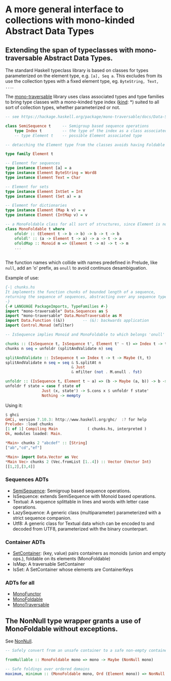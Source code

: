 # A more general interface to collections with mono-kinded Abstract Data Types

## Extending the span of typeclasses with mono-traversable Abstract Data Types.

The standard Haskell typeclass library is based on classes for types parameterized on the element type, e.g. `[a], Seq a`. This excludes from its use the collection types with a fixed element type, eg. `ByteString, Text, ...`.


The [mono-traversable](https://hackage.haskell.org/package/mono-traversable) library uses class associated types and type families to bring type classes with a mono-kinded type index ([kind](https://wiki.haskell.org/Kind): *) suited to all sort of collection types, whether parameterized or not.

```haskell
-- see https://hackage.haskell.org/package/mono-traversable/docs/Data-Sequences.html#t:SemiSequence

class SemiSequence t     -- Semigroup based sequence operations
    type Index t         -- the type of the index as a class associated one
    -- type Element t    -- possible Element associated type

-- detacching the Element type from the classes avoids having Foldable as a derived class dependent on the structure

type family Element t

-- Element for sequences
type instance Element [a] = a
type instance Element ByteString = Word8
type instance Element Text = Char

-- Element for sets
type instance Element IntSet = Int
type instance Element (Set a) = a

-- Element for dictionaries
type instance Element (Map k v) = v
type instance Element (IntMap v) = v

-- a MonoFoldable class for all sort of structures, since Element is not class dependent
class MonoFoldable t where
    ofoldr :: (Element t -> b -> b) -> b -> t -> b 
    ofoldl' :: (a -> Element t -> a) -> a -> t -> a
    ofoldMap :: Monoid m => (Element t -> m) -> t -> m
    ...
    
```

The function names which collide with names predefined in Prelude, like `null`, add an 'o' prefix, as `onull` to avoid continuos desambiguation.

Example of use:

```haskell
{-| chunks.hs 
It implements the function chunks of bounded length of a sequence,
returning the sequence of sequences, abstracting over any sequence type
-}
{-# LANGUAGE PackageImports, TypeFamilies #-}
import "mono-traversable" Data.Sequences as S
import "mono-traversable" Data.MonoTraversable as M
import Data.Function ((&))        -- (&): backwards application
import Control.Monad (mfilter)

-- IsSequence implies Monoid and MonoFoldable to which belongs 'onull'

chunks :: (IsSequence t, IsSequence t', Element t' ~ t) => Index t -> t -> t'
chunks n seq = unfoldr (splitAndValidate n) seq

splitAndValidate :: IsSequence t => Index t -> t -> Maybe (t, t)
splitAndValidate n seq = seq & S.splitAt n 
                             & Just
                             & mfilter (not . M.onull . fst)

unfoldr :: (IsSequence t, Element t ~ a) => (b -> Maybe (a, b)) -> b -> t
unfoldr f state = case f state of
                Just (x, state') -> S.cons x $ unfoldr f state'
                Nothing -> mempty    
```
Using it:

```haskell
$ ghci
GHCi, version 7.10.3: http://www.haskell.org/ghc/  :? for help
Prelude> :load chunks
[1 of 1] Compiling Main             ( chunks.hs, interpreted )
Ok, modules loaded: Main.

*Main> chunks 2 "abcdef" :: [String]
["ab","cd","ef"]

*Main> import Data.Vector as Vec
*Main Vec> chunks 2 (Vec.fromList [1..4]) :: Vector (Vector Int)
[[1,2],[3,4]]
```

### Sequences ADTs

* [SemiSequence](https://hackage.haskell.org/package/mono-traversable/docs/Data-Sequences.html#t:SemiSequence): Semigroup based sequence operations.
* IsSequence: extends SemiSequence with Monoid based operations.
* Textual: A sequence splittable in lines and words with letter case operations.
* LazySequence: A generic class (multiparameter) parameterized with a strict sequence companion.
* Utf8: A generic class for Textual data which can be encoded to and decoded from UTF8, parameterized with the binary counterpart.

### Container ADTs

* [SetContainer](https://hackage.haskell.org/package/mono-traversable/docs/Data-Containers.html#t:SetContainer): (key, value) pairs containers as monoids (union and empty ops.), foldable on its elements (MonoFoldable)
* IsMap: A traversable SetContainer
* IsSet: A SetContainer whose elements are ContainerKeys

### ADTs for all

* [MonoFunctor](https://hackage.haskell.org/package/mono-traversable/docs/Data-MonoTraversable.html#t:MonoFunctor)
* [MonoFoldable](https://hackage.haskell.org/package/mono-traversable/docs/Data-MonoTraversable.html#t:MonoFoldable)
* [MonoTraversable](https://hackage.haskell.org/package/mono-traversable/docs/Data-MonoTraversable.html#t:MonoTraversable)

## The NonNull type wrapper grants a use of MonoFoldable without exceptions.

See [NonNull](https://hackage.haskell.org/package/mono-traversable/docs/Data-NonNull.html#t:NonNull).

```haskell
-- Safely convert from an unsafe container to a safe non-empty container.

fromNullable :: MonoFoldable mono => mono -> Maybe (NonNull mono)

-- Safe foldings over ordered domains
maximum, minimum :: (MonoFoldable mono, Ord (Element mono)) => NonNull mono -> Element mono 

```



